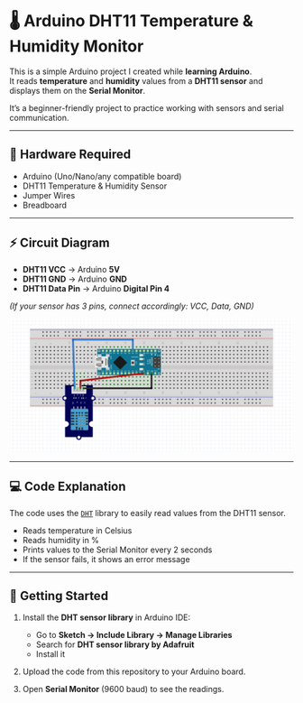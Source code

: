 # 🌡️ Arduino DHT11 Temperature & Humidity Monitor

This is a simple Arduino project I created while **learning Arduino**.  
It reads **temperature** and **humidity** values from a **DHT11 sensor** and displays them on the **Serial Monitor**.  

It’s a beginner-friendly project to practice working with sensors and serial communication.

---

## 🔧 Hardware Required
- Arduino (Uno/Nano/any compatible board)  
- DHT11 Temperature & Humidity Sensor  
- Jumper Wires  
- Breadboard  

---

## ⚡ Circuit Diagram
- **DHT11 VCC** → Arduino **5V**  
- **DHT11 GND** → Arduino **GND**  
- **DHT11 Data Pin** → Arduino **Digital Pin 4**  

*(If your sensor has 3 pins, connect accordingly: VCC, Data, GND)*

 <img src="media/Circuit_Diagram.png"  />
 
---

## 💻 Code Explanation
The code uses the [`DHT`](https://github.com/adafruit/DHT-sensor-library) library to easily read values from the DHT11 sensor.  

- Reads temperature in Celsius  
- Reads humidity in %  
- Prints values to the Serial Monitor every 2 seconds  
- If the sensor fails, it shows an error message  

---

## 🚀 Getting Started
1. Install the **DHT sensor library** in Arduino IDE:  
   - Go to **Sketch → Include Library → Manage Libraries**  
   - Search for **DHT sensor library by Adafruit**  
   - Install it  

2. Upload the code from this repository to your Arduino board.  

3. Open **Serial Monitor** (9600 baud) to see the readings.  
